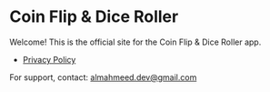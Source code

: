 # Coin Flip & Dice Roller

Welcome! This is the official site for the Coin Flip & Dice Roller app.

- [Privacy Policy](privacy-policy.md)

For support, contact: almahmeed.dev@gmail.com
